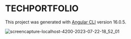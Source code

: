 # TECHPORTFOLIO

This project was generated with [Angular CLI](https://github.com/angular/angular-cli) version 16.0.5.



![screencapture-localhost-4200-2023-07-22-18_52_01](https://github.com/Fadiman741/MY-PORTFOLIO/assets/63578113/6cf8dc2c-6723-4e6e-96c5-ea6af8b4eeb2)
